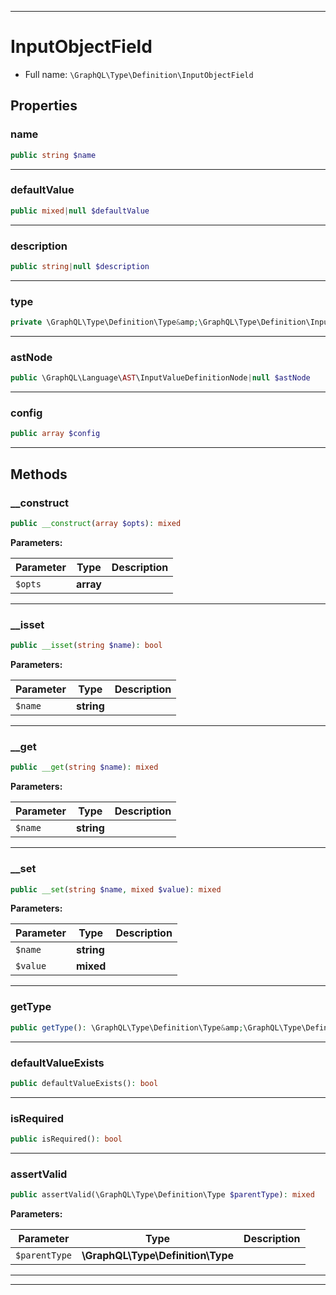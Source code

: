 ***

# InputObjectField





* Full name: `\GraphQL\Type\Definition\InputObjectField`



## Properties


### name



```php
public string $name
```






***

### defaultValue



```php
public mixed|null $defaultValue
```






***

### description



```php
public string|null $description
```






***

### type



```php
private \GraphQL\Type\Definition\Type&amp;\GraphQL\Type\Definition\InputType $type
```






***

### astNode



```php
public \GraphQL\Language\AST\InputValueDefinitionNode|null $astNode
```






***

### config



```php
public array $config
```






***

## Methods


### __construct



```php
public __construct(array $opts): mixed
```








**Parameters:**

| Parameter | Type | Description |
|-----------|------|-------------|
| `$opts` | **array** |  |




***

### __isset



```php
public __isset(string $name): bool
```








**Parameters:**

| Parameter | Type | Description |
|-----------|------|-------------|
| `$name` | **string** |  |




***

### __get



```php
public __get(string $name): mixed
```








**Parameters:**

| Parameter | Type | Description |
|-----------|------|-------------|
| `$name` | **string** |  |




***

### __set



```php
public __set(string $name, mixed $value): mixed
```








**Parameters:**

| Parameter | Type | Description |
|-----------|------|-------------|
| `$name` | **string** |  |
| `$value` | **mixed** |  |




***

### getType



```php
public getType(): \GraphQL\Type\Definition\Type&amp;\GraphQL\Type\Definition\InputType
```











***

### defaultValueExists



```php
public defaultValueExists(): bool
```











***

### isRequired



```php
public isRequired(): bool
```











***

### assertValid



```php
public assertValid(\GraphQL\Type\Definition\Type $parentType): mixed
```








**Parameters:**

| Parameter | Type | Description |
|-----------|------|-------------|
| `$parentType` | **\GraphQL\Type\Definition\Type** |  |




***


***

